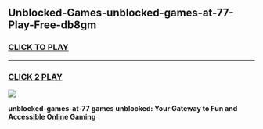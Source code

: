 
## Unblocked-Games-unblocked-games-at-77-Play-Free-db8gm
<h3>
<a href="https://premium76.site?title=unblocked-games-at-77&ref=10A">CLICK TO PLAY</a></h3>
<hr>

<h3>
<a href="https://premium76.site?title=unblocked-games-at-77&ref=10A">CLICK 2 PLAY</a>
  
</h3>

<a href="https://premium76.site?title=unblocked-games-at-77&ref=10A"><img src="https://clearcache.store/games.png"></a>


**unblocked-games-at-77 games unblocked: Your Gateway to Fun and Accessible Online Gaming**
